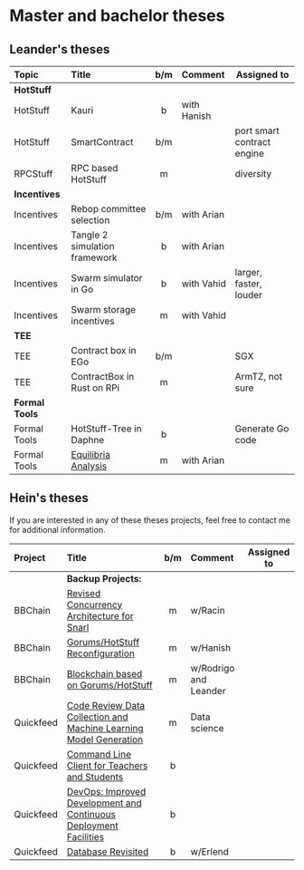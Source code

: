 # Master and bachelor theses

## Leander's theses
| Topic            | Title                                         |  b/m  | Comment     | Assigned to                |
| :--------------- | :-------------------------------------------- | :---: | :---------- | -------------------------- |
| **HotStuff**     |                                               |       |             |                            |
| HotStuff         | Kauri                                         |   b   | with Hanish |                            |
| HotStuff         | SmartContract                                 |  b/m  |             | port smart contract engine |
| RPCStuff         | RPC based HotStuff                            |   m   |             | diversity                  |
| **Incentives**   |                                               |       |             |                            |
| Incentives       | Rebop committee selection                     |  b/m  | with Arian  |                            |
| Incentives       | Tangle 2 simulation framework                 |   b   | with Arian  |                            |
| Incentives       | Swarm simulator in Go                         |   b   | with Vahid  | larger, faster, louder     |
| Incentives       | Swarm storage incentives                      |   m   | with Vahid  |                            |
| **TEE**          |                                               |       |             |                            |
| TEE              | Contract box in EGo                           |  b/m  |             | SGX                        |
| TEE              | ContractBox in Rust on RPi                    |   m   |             | ArmTZ, not sure            |
| **Formal Tools** |                                               |       |             |                            |
| Formal Tools     | HotStuff-Tree in Daphne                       |   b   |             | Generate Go code           |
| Formal Tools     | [Equilibria Analysis](equilibria-analysis.md) |   m   | with Arian  |                            |



## Hein's theses

If you are interested in any of these theses projects, feel free to contact me for additional information.

| Project   | Title                                                                                             |  b/m  | Comment               | Assigned to |
| :-------- | :------------------------------------------------------------------------------------------------ | :---: | :-------------------- | ----------- |
|           | **Backup Projects:**                                                                              |       |                       |             |
| BBChain   | [Revised Concurrency Architecture for Snarl](snarl-concurrency-arch.md)                           |   m   | w/Racin               |             |
| BBChain   | [Gorums/HotStuff Reconfiguration](gorums-hotstuff-reconfig.md)                                    |   m   | w/Hanish              |             |
| BBChain   | [Blockchain based on Gorums/HotStuff](bbchain-block.md)                                           |   m   | w/Rodrigo and Leander |             |
| Quickfeed | [Code Review Data Collection and Machine Learning Model Generation](quickfeed-codereview-data.md) |   m   | Data science          |             |
| Quickfeed | [Command Line Client for Teachers and Students](quickfeed-cli.md)                                 |   b   |                       |             |
| Quickfeed | [DevOps: Improved Development and Continuous Deployment Facilities](quickfeed-devops.md)          |   b   |                       |             |
| Quickfeed | [Database Revisited](quickfeed-db.md)                                                             |   b   | w/Erlend              |             |
